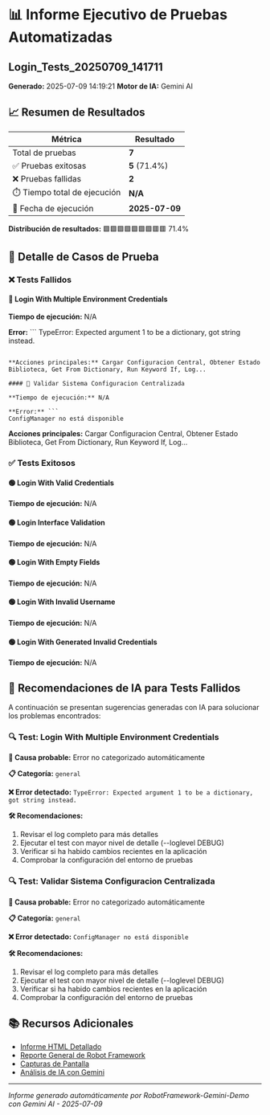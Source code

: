 # 📊 Informe Ejecutivo de Pruebas Automatizadas
## Login_Tests_20250709_141711

**Generado:** 2025-07-09 14:19:21
**Motor de IA:** Gemini AI

## 📈 Resumen de Resultados

| Métrica | Resultado |
| ------- | --------- |
| Total de pruebas | **7** |
| ✅ Pruebas exitosas | **5** (71.4%) |
| ❌ Pruebas fallidas | **2** |
| ⏱️ Tiempo total de ejecución | **N/A** |
| 📅 Fecha de ejecución | **2025-07-09** |

**Distribución de resultados:** 🟩🟩🟩🟩🟩🟩🟩🟥🟥 71.4%

## 🧪 Detalle de Casos de Prueba

### ❌ Tests Fallidos

#### 🔴 Login With Multiple Environment Credentials

**Tiempo de ejecución:** N/A

**Error:** ```
TypeError: Expected argument 1 to be a dictionary, got string instead.
```

**Acciones principales:** Cargar Configuracion Central, Obtener Estado Biblioteca, Get From Dictionary, Run Keyword If, Log...

#### 🔴 Validar Sistema Configuracion Centralizada

**Tiempo de ejecución:** N/A

**Error:** ```
ConfigManager no está disponible
```

**Acciones principales:** Cargar Configuracion Central, Obtener Estado Biblioteca, Get From Dictionary, Run Keyword If, Log...

### ✅ Tests Exitosos

#### 🟢 Login With Valid Credentials

**Tiempo de ejecución:** N/A

#### 🟢 Login Interface Validation

**Tiempo de ejecución:** N/A

#### 🟢 Login With Empty Fields

**Tiempo de ejecución:** N/A

#### 🟢 Login With Invalid Username

**Tiempo de ejecución:** N/A

#### 🟢 Login With Generated Invalid Credentials

**Tiempo de ejecución:** N/A

## 🤖 Recomendaciones de IA para Tests Fallidos

A continuación se presentan sugerencias generadas con IA para solucionar los problemas encontrados:

### 🔍 Test: Login With Multiple Environment Credentials

**🎯 Causa probable:** Error no categorizado automáticamente

**📋 Categoría:** `general`

**❌ Error detectado:** `TypeError: Expected argument 1 to be a dictionary, got string instead.`

**🛠️ Recomendaciones:**
1. Revisar el log completo para más detalles
2. Ejecutar el test con mayor nivel de detalle (--loglevel DEBUG)
3. Verificar si ha habido cambios recientes en la aplicación
4. Comprobar la configuración del entorno de pruebas

### 🔍 Test: Validar Sistema Configuracion Centralizada

**🎯 Causa probable:** Error no categorizado automáticamente

**📋 Categoría:** `general`

**❌ Error detectado:** `ConfigManager no está disponible`

**🛠️ Recomendaciones:**
1. Revisar el log completo para más detalles
2. Ejecutar el test con mayor nivel de detalle (--loglevel DEBUG)
3. Verificar si ha habido cambios recientes en la aplicación
4. Comprobar la configuración del entorno de pruebas

## 📚 Recursos Adicionales

- [Informe HTML Detallado](./log.html)
- [Reporte General de Robot Framework](./report.html)
- [Capturas de Pantalla](./screenshots)
- [Análisis de IA con Gemini](./ai_analysis)

---

*Informe generado automáticamente por RobotFramework-Gemini-Demo con Gemini AI - 2025-07-09*